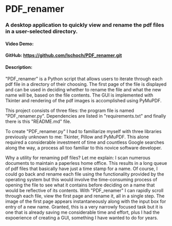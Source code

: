 # PDF_renamer
### A desktop application to quickly view and rename the pdf files in a user-selected directory.
#### Video Demo:
#### GitHub: https://github.com/lschoch/PDF_renamer.git
#### Description:

"PDF_renamer" is a Python script that allows users to iterate through each pdf file in a directory of their choosing. The first page of the file is displayed and can be used in deciding whether to rename the file and what the new name will be, based on the file contents. The GUI is implemented with Tkinter and rendering of the pdf images is accomplished using PyMuPDF. 

This project consists of three files: the program file is named "PDF_renamer.py". Dependencies are listed in "requirements.txt" and finally there is this "README.md" file.



To create "PDF_renamer.py" I had to familiarize myself with three libraries previously unknown to me: Tkinter, Pillow and PyMuPDF. This alone required a considerable investment of time and countless Google searches along the way, a process all too familiar to this novice software developer.

Why a utility for renaming pdf files? Let me explain: I scan numerous documents to maintain a paperless home office. This results in a long queue of pdf files that basically have just a time stamp for a name. Of course, I could go back and rename each file using the functionality provided by the operating system but this would involve the time-consuming process of opening the file to see what it contains before deciding on a name that would be reflective of its contents. With "PDF_renamer" I can rapidly scroll through each file, view the first page and rename it, all in a single step. The image of the first page appears instantaneously along with the input box for entry of a new name. Granted, this is a very narrowly focused task but it is one that is already saving me considerable time and effort, plus I had the expoerience of creating a GUI, something I have wanted to do for years.

